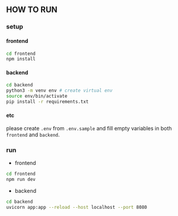 ## HOW TO RUN
### setup
#### frontend
```bash
cd frontend
npm install
```

#### backend
```bash
cd backend
python3 -m venv env # create virtual env
source env/bin/activate
pip install -r requirements.txt
```

#### etc
please create `.env` from `.env.sample` and fill empty variables in both `frontend` and `backend`.


### run
- frontend
```bash
cd frontend
npm run dev
```
- backend
```bash
cd backend
uvicorn app:app --reload --host localhost --port 8080
```
